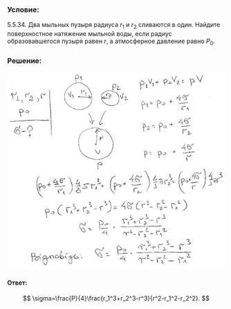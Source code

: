 ###  Условие:

$5.5.34.$ Два мыльных пузыря радиуса $r_1$ и $r_2$ сливаются в один. Найдите поверхностное натяжение мыльной воды, если радиус образовавшегося пузыря равен $r$, а атмосферное давление равно $P_0$.

###  Решение:

![|640x578, 67%](../../img/5.5.34/1.jpg)

#### Ответ:

$$
\sigma=\frac{P}{4}\frac{r_1^3+r_2^3-r^3}{r^2-r_1^2-r_2^2}.
$$